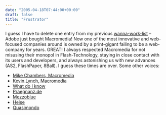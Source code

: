 ```yaml
---
date: "2005-04-18T07:44:00+00:00"
draft: false
title: "Frustrator"
---
```

I guess I have to delete one entry from my previous
[wanna-work-list](http://www.chillu.com/234/?tx_ttnews%5Btt_news%5D=48&tx_ttnews%5BbackPid%5D=119&cHash=94195506f5)
– Adobe just bought Macromedia! Now one of the most innovative and
web-focused companies around is owned by a print-gigant failing to
be a web-company for years. GREAT! I always respected Macromedia
for not misusing their monopol in Flash-Technology, staying in
close contact with its users and developers, and always astonishing
us with new advances (AS2, FlashPaper, 8Ball). I guess these times
are over. Some other voices:

-   [Mike Chambers, Macromedia](http://www.markme.com/mesh/archives/007504.cfm)
-   [Kevin Lynch, Macromedia](http://www.klynch.com/)
-   [What do I know](http://whatdoiknow.org/archives/002179.shtml)
-   [Praegnanz.de](http://praegnanz.de/weblog/595/cs--mx--monopol)
-   [Mezzoblue](http://www.mezzoblue.com/archives/2005/04/18/macrodobia/index.php)
-   [Heise](http://www.heise.de/newsticker/meldung/58709)
-   [Quasimondo](http://www.quasimondo.com/archives/000533.php)



